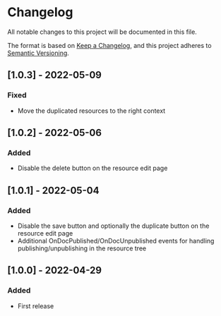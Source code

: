 # Changelog

All notable changes to this project will be documented in this file.

The format is based on [Keep a Changelog](https://keepachangelog.com/en/1.0.0/),
and this project adheres to [Semantic Versioning](https://semver.org/spec/v2.0.0.html).

## [1.0.3] - 2022-05-09

### Fixed

- Move the duplicated resources to the right context

## [1.0.2] - 2022-05-06

### Added

- Disable the delete button on the resource edit page

## [1.0.1] - 2022-05-04

### Added

- Disable the save button and optionally the duplicate button on the resource edit page
- Additional OnDocPublished/OnDocUnpublished events for handling publishing/unpublishing in the resource tree

## [1.0.0] - 2022-04-29

### Added

- First release
